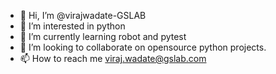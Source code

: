 - 👋 Hi, I’m @virajwadate-GSLAB
- 👀 I’m interested in python
- 🌱 I’m currently learning robot and pytest
- 💞️ I’m looking to collaborate on opensource python projects.
- 📫 How to reach me viraj.wadate@gslab.com

<!---
virajwadate-GSLAB/virajwadate-GSLAB is a ✨ special ✨ repository because its `README.md` (this file) appears on your GitHub profile.
You can click the Preview link to take a look at your changes.
--->
